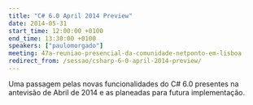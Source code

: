 ```yaml
---
title: "C# 6.0 April 2014 Preview"
date: 2014-05-31
start_time: 12:00:00 +0100
end_time: 13:30:00 +0100
speakers: ["paulomorgado"]
meeting: 47a-reuniao-presencial-da-comunidade-netponto-em-lisboa
redirect_from: /sessao/csharp-6-0-april-2014-preview/
---
```

Uma passagem pelas novas funcionalidades do C# 6.0 presentes na antevisão de Abril de 2014 e as planeadas para futura implementação.

